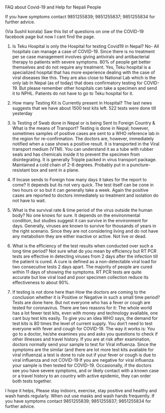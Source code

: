 FAQ about Covid-19 and Help for Nepali People

If you have symptoms contact 9851255839; 9851255837; 9851255834 for further advice.

(Via Sushil koirala) Saw this list of questions on one of the COVID-19 facebook page but now I cant find the page. 

1. Is Teku Hospital is only the Hospital for testing Covid19 in Nepal?
No- All hospitals can manage a case of COVID-19. Since there is no treatment per se case management involves giving antivirals and antibacterial therapy to patients with severe symptoms. 80% of people get better themselves and do not require any treatment.
Yes, Teku hospital is a specialized hospital that has more experience dealing with the case of viral diseases like this. They are also close to National Lab which is the only lab In Nepal (as of today) that does confirmatory testing for COVID-19. But please remember other hospitals can take a specimen and send it to NPHL. Patients do not have to go to Teku hospital for it.

2. How many Testing Kit is Currently present in Hospital?
The last news suggests that we have about 1500 test kits left. 522 tests were done till yesterday

3. Is Testing of Swab done in Nepal or is being Sent to Foreign Country & What is the means of Transport?
Testing is done in Nepal; however, sometimes samples of positive cases are sent to a WHO reference lab in the region for re-confirmation. The doctors are, however, immediately notified when a case shows a positive result. It is transported in the Viral transport medium (VTM). You can understand it as a tube with rubber seals and has chemicals inside it to prevent the specimen from disintegrating. It is generally Tripple packed in virus transport package. Maintained a cold chain of 2-8 degrees. Probably put in a puncture-resistant box and sent in a plane.

4. If Incase sends to Foreign how many days it takes for the report to come?
It depends but its not very quick. The test itself can be cone in two hours or so but it can generally take a week. Again the positive cases are reported to doctors immediately so treatment and isolation do not have to wait.

5. What is the survival rate & time period of the virus outside the human body?
No one knows for sure. It depends on the environmental condition, but studies suggest it can survive in the environment for days. Generally, viruses are known to survive for thousands of years in the right scenario. Since they are not considering living and do not have any metabolism they are either inactive or active. Not live or dead.

6. What is the efficiency of the test results when conducted over such a long time period?
Not sure what do you mean by efficiency but RT PCR tests are effective in detecting viruses from 2 days after the infection till the patient is cured. A cure is defined as a non-detectable viral load for two consecutive tests 2 days apart. The majority of people are cured within 11 days of showing the symptoms. RT PCR tests are quite accurate but low viral load and poor specimen collection reduce its effectiveness to about 90%.

7. If testing is not done here than How the doctors are coming to the conclusion whether it is Positive or Negative in such a small time period?
Tests are done here. But not everyone who has a fever or cough are tested for coronavirus. There are two reasons for it:
The whole world has a lot fewer test kits, even with money and technology available, one cant buy test kits easily. To give you an idea WHO says, the demand for test kits is 80 times the level of current supply.
You don’t need to test everyone with fever and cough for COVID-19. The way it works is:
You go to a doctor, he/she examines you and asks you questions to check if other illnesses and travel history.
If you are at risk after examination, doctors normally send your sample to test for Viral influenza. Since the symptoms are the similar (and there are lot more test kits available for viral influenza) a test is done to rule out if your fever or cough is due to viral influenza and not COVID-19
If you are negative for viral influenza your sample is then tested for COVID-19.
Occasionally, if the doctors see you have severe symptoms, and or likely contact with a known case or a travel history to an country with active epidemic, they can order both tests together.

I hope it helps, Please stay indoors, exercise, stay positive and healthy and wash hands regularly. When out use masks and wash hands frequently. If you have symptoms contact 9851255839; 9851255837; 9851255834 for further advice.